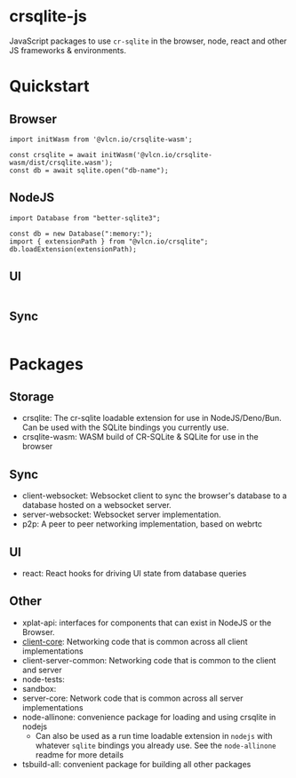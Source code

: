 # crsqlite-js

JavaScript packages to use `cr-sqlite` in the browser, node, react and other JS frameworks & environments.

# Quickstart

## Browser

```
import initWasm from '@vlcn.io/crsqlite-wasm';

const crsqlite = await initWasm('@vlcn.io/crsqlite-wasm/dist/crsqlite.wasm');
const db = await sqlite.open("db-name");
```

## NodeJS

```
import Database from "better-sqlite3";

const db = new Database(":memory:");
import { extensionPath } from "@vlcn.io/crsqlite";
db.loadExtension(extensionPath);
```

## UI

```
```

## Sync

```
```

# Packages

## Storage

- crsqlite: The cr-sqlite loadable extension for use in NodeJS/Deno/Bun. Can be used with the SQLite bindings you currently use.
- crsqlite-wasm: WASM build of CR-SQLite & SQLite for use in the browser

## Sync

- client-websocket: Websocket client to sync the browser's database to a database hosted on a websocket server.
- server-websocket: Websocket server implementation.
- p2p: A peer to peer networking implementation, based on webrtc

## UI

- react: React hooks for driving UI state from database queries

## Other

- xplat-api: interfaces for components that can exist in NodeJS or the Browser.
- [client-core](./client-core): Networking code that is common across all client implementations
- client-server-common: Networking code that is common to the client and server
- node-tests: 
- sandbox: 
- server-core: Network code that is common across all server implementations
- node-allinone: convenience package for loading and using crsqlite in nodejs
  - Can also be used as a run time loadable extension in `nodejs` with whatever `sqlite` bindings you already use. See the `node-allinone` readme for more details
- tsbuild-all: convenient package for building all other packages